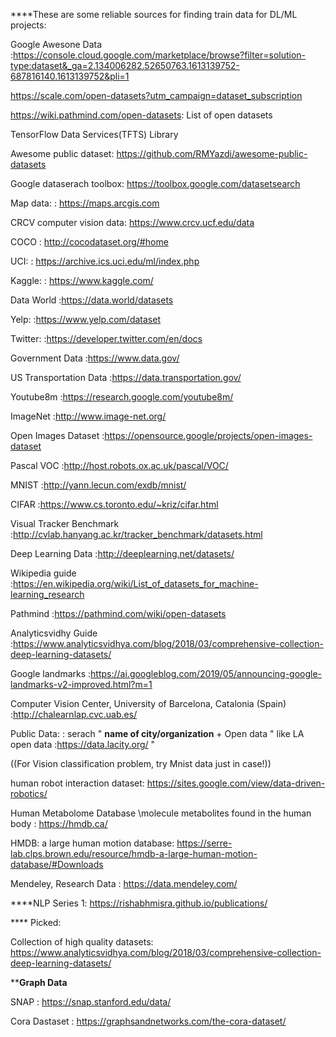 ****These are some reliable sources for finding train data for DL/ML projects:




Google Awesone Data :https://console.cloud.google.com/marketplace/browse?filter=solution-type:dataset&_ga=2.134006282.52650763.1613139752-687816140.1613139752&pli=1



https://scale.com/open-datasets?utm_campaign=dataset_subscription



https://wiki.pathmind.com/open-datasets: List of open datasets


TensorFlow Data Services(TFTS) Library

Awesome public dataset:   https://github.com/RMYazdi/awesome-public-datasets

Google dataserach toolbox: https://toolbox.google.com/datasetsearch  

Map data:                : https://maps.arcgis.com

CRCV computer vision data: https://www.crcv.ucf.edu/data

COCO                     : http://cocodataset.org/#home

UCI:                     : https://archive.ics.uci.edu/ml/index.php

Kaggle:                  : https://www.kaggle.com/

Data World               :https://data.world/datasets

Yelp:                    :https://www.yelp.com/dataset

Twitter:                 :https://developer.twitter.com/en/docs

Government Data          :https://www.data.gov/

US Transportation Data   :https://data.transportation.gov/

Youtube8m                :https://research.google.com/youtube8m/



ImageNet                 :http://www.image-net.org/

Open Images Dataset      :https://opensource.google/projects/open-images-dataset

Pascal VOC               :http://host.robots.ox.ac.uk/pascal/VOC/

MNIST                    :http://yann.lecun.com/exdb/mnist/
  
CIFAR                    :https://www.cs.toronto.edu/~kriz/cifar.html

Visual Tracker Benchmark :http://cvlab.hanyang.ac.kr/tracker_benchmark/datasets.html

Deep Learning Data       :http://deeplearning.net/datasets/

Wikipedia guide          :https://en.wikipedia.org/wiki/List_of_datasets_for_machine-learning_research

Pathmind                 :https://pathmind.com/wiki/open-datasets


Analyticsvidhy Guide     :https://www.analyticsvidhya.com/blog/2018/03/comprehensive-collection-deep-learning-datasets/



Google landmarks         :https://ai.googleblog.com/2019/05/announcing-google-landmarks-v2-improved.html?m=1


Computer Vision Center, University of Barcelona, Catalonia (Spain)    :http://chalearnlap.cvc.uab.es/


Public Data:             : serach " **name of city/organization** + Open data   "  like LA open data :https://data.lacity.org/ "


((For Vision classification problem, try Mnist data just in case!))


human robot interaction dataset:    https://sites.google.com/view/data-driven-robotics/


Human Metabolome Database \molecule metabolites found in the human body :  https://hmdb.ca/


HMDB: a large human motion database: https://serre-lab.clps.brown.edu/resource/hmdb-a-large-human-motion-database/#Downloads

                      
Mendeley, Research Data : https://data.mendeley.com/


****NLP
Series 1: https://rishabhmisra.github.io/publications/







**** Picked:

Collection of high quality datasets:  https://www.analyticsvidhya.com/blog/2018/03/comprehensive-collection-deep-learning-datasets/




****Graph Data**

SNAP : https://snap.stanford.edu/data/

Cora Dastaset : https://graphsandnetworks.com/the-cora-dataset/



